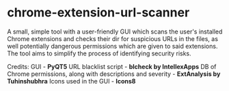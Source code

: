 # chrome-extension-url-scanner
A small, simple tool with a user-friendly GUI which scans the user's installed Chrome extensions and checks their dir for suspicious URLs in the files, as well potentially dangerous permissions which are given to said extensions. The tool aims to simplify the process of identifying security risks.


Credits:
GUI - **PyQT5**
URL blacklist script - **blcheck by IntellexApps**
DB of Chrome permissions, along with descriptions and severity - **ExtAnalysis by Tuhinshubhra**
Icons used in the GUI - **Icons8**

